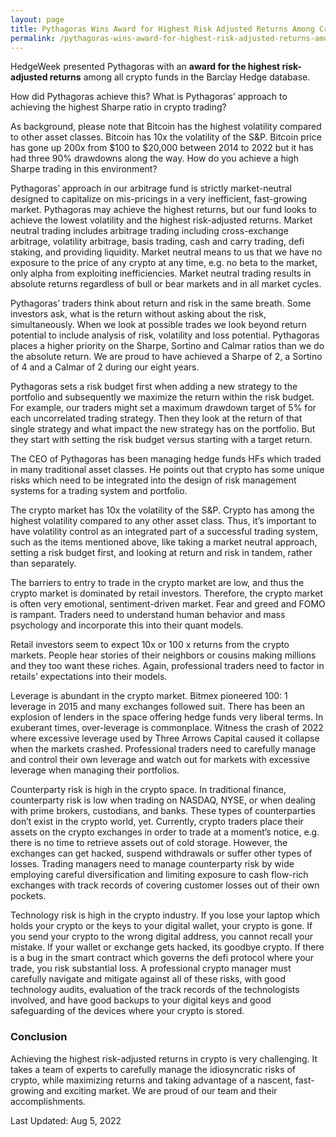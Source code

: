 ```yaml
---
layout: page
title: Pythagoras Wins Award for Highest Risk Adjusted Returns Among Crypto Hedge Funds
permalink: /pythagoras-wins-award-for-highest-risk-adjusted-returns-among-crypto-hedge-funds-2022/
---
```

 
HedgeWeek presented Pythagoras with an **award for the highest risk-adjusted returns** among all crypto funds in the Barclay Hedge database.
 
How did Pythagoras achieve this? What is Pythagoras’ approach to achieving the highest Sharpe ratio in crypto trading?
 
As background, please note that Bitcoin has the highest volatility compared to other asset classes. Bitcoin has 10x the volatility of the S&P.  Bitcoin price has gone up 200x from $100 to $20,000 between 2014 to 2022 but it has had three 90% drawdowns along the way. How do you achieve a high Sharpe trading in this environment?
 
Pythagoras’ approach in our arbitrage fund is strictly market-neutral designed to capitalize on mis-pricings in a very inefficient, fast-growing market.  Pythagoras may achieve the highest returns, but our fund looks to achieve the lowest volatility and the highest risk-adjusted returns. Market neutral trading includes arbitrage trading including cross-exchange arbitrage, volatility arbitrage, basis trading, cash and carry trading, defi staking, and providing liquidity. Market neutral means to us that we have no exposure to the price of any crypto at any time, e.g. no beta to the market, only alpha from exploiting inefficiencies. Market neutral trading results in absolute returns regardless of bull or bear markets and in all market cycles.  
 
Pythagoras’ traders think about return and risk in the same breath. Some investors ask, what is the return without asking about the risk, simultaneously. When we look at possible trades we look beyond return potential to include analysis of risk, volatility and loss potential. Pythagoras places a higher priority on the Sharpe, Sortino and Calmar ratios than we do the absolute return. We are proud to have achieved a Sharpe of 2, a Sortino of 4 and a Calmar of 2 during our eight years.
 
Pythagoras sets a risk budget first when adding a new strategy to the portfolio and subsequently we maximize the return within the risk budget. For example, our traders might set a maximum drawdown target of 5% for each uncorrelated trading strategy. Then they look at the return of that single strategy and what impact the new strategy has on the portfolio. But they start with setting the risk budget versus starting with a target return. 
 
The CEO of Pythagoras has been managing hedge funds HFs which traded in many traditional asset classes. He points out that crypto has some unique risks which need to be integrated into the design of risk management systems for a trading system and portfolio. 
 
The crypto market has 10x the volatility of the S&P. Crypto has among the highest volatility compared to any other asset class. Thus, it’s important to have volatility control as an integrated part of a successful trading system, such as the items mentioned above, like taking a market neutral approach, setting a risk budget first, and looking at return and risk in tandem, rather than separately.
 
The barriers to entry to trade in the crypto market are low, and thus the crypto market is dominated by retail investors. Therefore, the crypto market is often very emotional, sentiment-driven market. Fear and greed and FOMO is rampant. Traders need to understand human behavior and mass psychology and incorporate this into their quant models. 
 
Retail investors seem to expect 10x or 100 x returns from the crypto markets. People hear stories of their neighbors or cousins making millions and they too want these riches. Again, professional traders need to factor in retails’ expectations into their models. 
 
Leverage is abundant in the crypto market. Bitmex pioneered 100: 1 leverage in 2015 and many exchanges followed suit. There has been an explosion of lenders in the space offering hedge funds very liberal terms. In exuberant times, over-leverage is commonplace. Witness the crash of 2022 where excessive leverage used by Three Arrows Capital caused it collapse when the markets crashed. Professional traders need to carefully manage and control their own leverage and watch out for markets with excessive leverage when managing their portfolios. 
 
Counterparty risk is high in the crypto space. In traditional finance, counterparty risk is low when trading on NASDAQ, NYSE, or when dealing with prime brokers, custodians, and banks.  These types of counterparties don’t exist in the crypto world, yet. Currently, crypto traders place their assets on the crypto exchanges in order to trade at a moment’s notice, e.g. there is no time to retrieve assets out of cold storage. However, the exchanges can get hacked, suspend withdrawals or suffer other types of losses.  Trading managers need to manage counterparty risk by wide employing careful diversification and limiting exposure to cash flow-rich exchanges with track records of covering customer losses out of their own pockets. 
 
Technology risk is high in the crypto industry. If you lose your laptop which holds your crypto or the keys to your digital wallet, your crypto is gone. If you send your crypto to the wrong digital address, you cannot recall your mistake. If your wallet or exchange gets hacked, its goodbye crypto. If there is a bug in the smart contract which governs the defi protocol where your trade, you risk substantial loss. A professional crypto manager must carefully navigate and mitigate against all of these risks, with good technology audits, evaluation of the track records of the technologists involved, and have good backups to your digital keys and good safeguarding of the devices where your crypto is stored. 
 
### Conclusion 
Achieving the highest risk-adjusted returns in crypto is very challenging. It takes a team of experts to carefully manage the idiosyncratic risks of crypto, while maximizing returns and taking advantage of a nascent, fast-growing and exciting market. We are proud of our team and their accomplishments.

Last Updated: Aug 5, 2022
